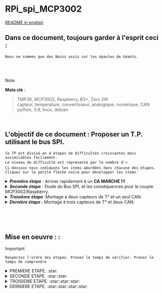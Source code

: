 # RPi_spi_MCP3002

[README in english](./EN_README.md)

## Dans ce document, toujours garder à l'esprit ceci :

```
Nous ne sommes que des Nains assis sur les épaules de Géants.
```
<br><br>

>[!NOTE]
**Mots clé** :<br>
>TMP36, MCP3002, Raspberry, B3+, Zero 2W<br>
>capteur, température, convertisseur, analogique, numérique, CAN<br>
>python, 3.9, linux, debian

<br>

## L'objectif de ce document : Proposer un T.P. utilisant le bus SPI.
```
Ce TP est divisé en 4 étapes de difficultés croissantes mais assimilables facilement.
Le niveau de difficulté est réprésenté par le nombre d'⭐
Ci-dessous nous indiquons les items abordées dans chacune des étapes.
Cliquez sur la petite flèche noire pour développer les items.
```


<details>
   <summary><b><i>Première étape</i></b> : Arriver rapidement à un <b>CA MARCHE !!!</b> .<br></summary>

><br>
>
>- Indiquer le matériel nécessaire.
>- Etudier les caractéristiques essentielles de chaque élément.
>- Proposer un montage fonctionnel minimal comportant :
>    - un seul capteur de T°
>    - un seul CAN
>    - et le Raspberry évidemment.
>- Proposer un code clé en main que l'on trouve souvent sur le WEB.
>- Arriver rapidement à un premier **Ca marche !!!**<br>
>   Ce qui donnera envie d'aller plus loin.<br>
</details>

 <details>
    <summary><b><i>Seconde étape</i></b> : Etude du Bus SPI, et les conséquences pour le couple MCP3002/Raspberry.<br></summary>

><br>
>
>- Comprendre le fonctionnement du $Bus$ $SPI$.<br>
>- Etudier le package $spidev$
>- Etudier la communication entre le MCP3002 et le Raspberry.<br>
>- Amélioré le code python $CléEnMain$ de l'étatpe 1.<br>
</details>

<details>
    <summary><b><i>Troisième étape</i></b> :Montage à deux capteurs de T° et un seul CAN.<br></summary>
   
>- Proposer un nouveau montage fonctionnel comportant :
>   - deux capteurs de T°
>   - un seul CAN
>- Analyser et comparer le comportement de chaque élément.
>- Comprendre les défauts de l'échantillonage.<br>

</details>

<details>
    <summary><b><i>Dernière étape</i></b> : Montage à trois capteurs de T° et deux CAN.<br></summary>

><br>
>
>- Proposer un montage fonctionnel utilisant tous les composants  :
>    - trois capteurs de T°
>    - deux CAN
>- Comprendre l'adressage des cibles (CAN) par l'initiateur (Raspberry) 
>- Observer les mesures de température :
>    - disparités entre les capteurs de T° sur un même CAN
>    - disparités entre des capteurs de T° sur des CAN différents.
>- Etc ...
</details>

<br><br><br>

## Mise en oeuvre :  :<br>

>[!IMPORTANT]
    Respectez l'ordre des étapes. Prenez le temps de vérifier. Prenez le temps de comprendre

<details>
<summary>PREMIERE ETAPE. :star:<br></summary>
   
>- [Rassembler le matériel](./FR/STEP_1/FR_HARDWARE.md)
>- [Cablage des composants](./FR/STEP_1/FR_WIRING.md)
>- [Installer l'environnement logiciel](./FR/STEP_1/FR_SOFT.md)
>- [Tests et Observations](./FR/STEP_1/FR_TESTS.md)
</details>

<details>
<summary>SECONDE ETAPE. :star::star:<br></summary>
   
>- [Etude du bus SPI](./FR/STEP_2/FR_STUDY_SPI.md)
>- [Etude du pakage **spidev**](./FR/STEP_2/FR_STUDY_SPIDEV.md)
>- [Etude de la communication CAN/Raspberry](./FR/STEP_2/FR_STUDY_COMUNICATION.md)
>- [Amélioration du code](./FR/STEP_2/FR_CODEFIX.md)
</details>

<details>
<summary>TROISIEME ETAPE. :star::star::star:<br></summary>

>- [Rassembler le matériel](./FR/STEP_3/FR_HARDWARE.md)
>- [Nouveau cablage des composants](./FR/STEP_3/FR_WIRING.md)
>- [Addressage des Cibles](./FR/STEP_3/FR_TARGET_ADDRESSING.md)
>- [Installer le nouveau programme](./FR/STEP_3/FR_SOFT.md)
>- [Tests et Observations](./FR/STEP_3/FR_TESTS.md)
</details>

<details>
<summary>DERNIERE ETAPE. :star::star::star::star:<br></summary>

>- [Rassembler le matériel](./FR/STEP_4/FR_HARDWARE.md)
>- [Addressage des Devices](./FR/STEP_4/FR_DEVICES_ADDRESSING.md)
>- [Nouveau cablage des composants](./FR/STEP_4/FR_WIRING.md)
>- [Installer le nouveau programme](./FR/STEP_4/FR_SOFT.md)
>- [Tests et Observations](./FR/STEP_4/FR_TESTS.md)
</details>

